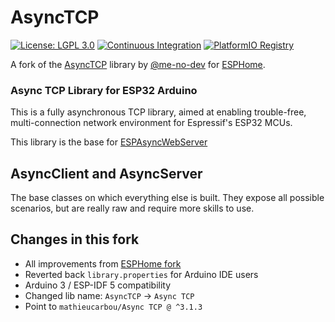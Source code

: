 # AsyncTCP

[![License: LGPL 3.0](https://img.shields.io/badge/License-LGPL%203.0-yellow.svg)](https://opensource.org/license/lgpl-3-0/)
[![Continuous Integration](https://github.com/mathieucarbou/AsyncTCP/actions/workflows/push.yml/badge.svg)](https://github.com/mathieucarbou/AsyncTCP/actions/workflows/push.yml)
[![PlatformIO Registry](https://badges.registry.platformio.org/packages/mathieucarbou/library/Async%20TCP.svg)](https://registry.platformio.org/libraries/mathieucarbou/Async%20TCP)

A fork of the [AsyncTCP](https://github.com/me-no-dev/AsyncTCP) library by [@me-no-dev](https://github.com/me-no-dev) for [ESPHome](https://esphome.io).

### Async TCP Library for ESP32 Arduino

This is a fully asynchronous TCP library, aimed at enabling trouble-free, multi-connection network environment for Espressif's ESP32 MCUs.

This library is the base for [ESPAsyncWebServer](https://github.com/mathieucarbou/ESPAsyncWebServer)

## AsyncClient and AsyncServer
The base classes on which everything else is built. They expose all possible scenarios, but are really raw and require more skills to use.

## Changes in this fork

- All improvements from [ESPHome fork](https://github.com/esphome/AsyncTCP)
- Reverted back `library.properties` for Arduino IDE users
- Arduino 3 / ESP-IDF 5 compatibility
- Changed lib name: `AsyncTCP` -> `Async TCP`
- Point to `mathieucarbou/Async TCP @ ^3.1.3`
